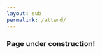 ```yaml
---
layout: sub
permalink: /attend/
---
```


<h3>Page under construction!</h3>

<!--- COMMENTED

<h4>REGISTRATION & PAYMENT INSTRUCTIONS</h4>


<b>IMPORTANT</b>
<ul><li>	Read the following instructions and then complete the online registration form. All items are required. To avoid delay and complications, follow the instructions carefully.
</li><li>	Pay your registration fee(s) by Credit Card or Wire Transfer.
</li><li>	After successful payment transaction, a payment receipt will be sent to you by email.
</li><li>	Each participant is requested to fill out the other fields in the IEEE CVent Registration system.
</li><li>	All registered participants can attend all online conference session and download the conference proceedings.
</li><li>	<a href="https://web.cvent.com/event/60c3ff29-dfea-4c59-a543-adcdfcadae01/summary" target=_new>Link to IEEE Membership Information.</a>
	</li></ul>
<br/>
<ol><li>
<a name="1"><b>Register as a Presenter or Participant</b></a>
<br/><ol type=a><li>	Register as Presenters of Accepted Papers
<ul><li>	To get the discount for IEEE Membership, you must login with your IEEE Membership number in the registration form.
</li><li>	For each Accepted Paper, at least one author must register and pay the full Registration Fee (see table for details) .
</li><li>If you are registering in this category, you will enter the information for your accepted paper, including the Paper Type (Main Conference, Workshop, or Poster), Paper ID (10-digit EDAS paper ID), and Paper Title. (<b>Note: If the same author registers more than 5 papers, the 6th paper is free. Do not enter and pay for this 6th paper in the CVent registration, as it is already entered in the EDAS site. This applies to one paper for every 5 papers submitted by the same author.</b>).
</li><li>The deadline for registration and FULL payment for authors/presenters is (October 1, 2021 at 23:30 MST). If your full payment is not received by the deadline, your paper will be removed from the proceedings.
</li><li>If you miss any portion of your papyment (e.g. an extra page), you may go back into the registration system and add it, even after you have completed your initial registration.
</li></ul>
</li><li>	Register as a Participant
<ul><li>	To get the discount for IEEE Membership, you must login with your IEEE Membership number in the registration form.
</li><li>	If you are a student, but not an IEEE member,  you must upload a scan of your student ID card in the registration form to receive the student discount.
</li></ul>
</li></ol></li>
	<br/>
<li><a name="2"><b>Registration and all Applicable Fees (All in US Dollars)</b></a><br/>
<table border=1><tr><td>
	<b>Presenter Registration</b></td><td>	<b>Amount</b>
	</td></tr><tr><td>Member Fee	</td><td>210.00
</td></tr><tr><td>Non-Member Fee	</td><td>255.00

	</td></tr><tr><td>&nbsp;	</td><td><b>TOTAL AUTHOR REGISTRATION</b>
	
	</td></tr><tr><td><b>Participant Registration</b></td><td>	<b>Amount</b>
</td></tr><tr><td>Member Fee</td><td>	60.00
</td></tr><tr><td>Non-Member Fee	</td><td>75.00
</td></tr><tr><td>Student Member Fee</td><td>	45.00
</td></tr><tr><td>Student Non-Member Fee</td><td>	55.00
</td></tr><tr><td>Life Member Fee	</td><td>35.00
	</td></tr></table>

</li>
<br/>
<li>	<a name="3"><b>Complete the Registration Form in the CVent Registration System and submit your payment.</b></a>
  <p>
After your successful registration completion, the IEEE CVent Registration System will send you an email with your payment confirmation/receipt and registration number.
  <br/>  <a href="https://web.cvent.com/event/60c3ff29-dfea-4c59-a543-adcdfcadae01/summary" target=_new>Link to IEEE CVent Registration System</a></p>
</li></ol>
-->
